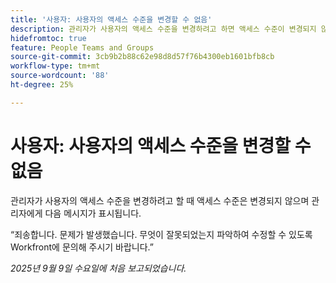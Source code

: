 ```yaml
---
title: '사용자: 사용자의 액세스 수준을 변경할 수 없음'
description: 관리자가 사용자의 액세스 수준을 변경하려고 하면 액세스 수준이 변경되지 않고 관리자에게 오류 메시지가 표시됩니다.
hidefromtoc: true
feature: People Teams and Groups
source-git-commit: 3cb9b2b88c62e98d8d57f76b4300eb1601bfb8cb
workflow-type: tm+mt
source-wordcount: '88'
ht-degree: 25%

---
```



# 사용자: 사용자의 액세스 수준을 변경할 수 없음

관리자가 사용자의 액세스 수준을 변경하려고 할 때 액세스 수준은 변경되지 않으며 관리자에게 다음 메시지가 표시됩니다.

“죄송합니다. 문제가 발생했습니다. 무엇이 잘못되었는지 파악하여 수정할 수 있도록 Workfront에 문의해 주시기 바랍니다.”

_2025년 9월 9일 수요일에 처음 보고되었습니다._

